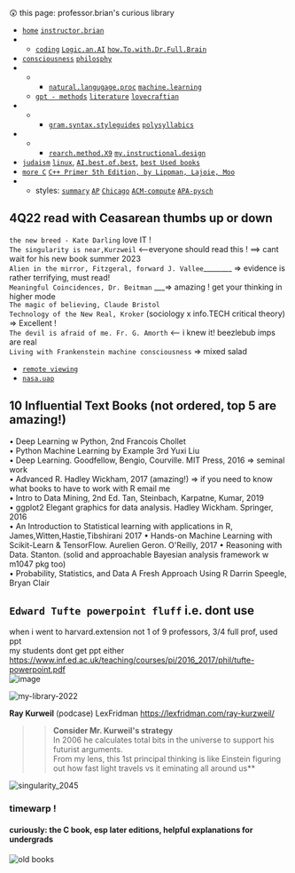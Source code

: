 😲  this page: professor.brian's curious library

- [`home`](https://github.com/bbe2/my_library)  [`instructor.brian`](https://github.com/bbe2/professor.brian)  
- - [`coding`](https://github.com/bbe2/my_library/tree/coding.books) [`Logic.an.AI`](https://github.com/bbe2/my_library/tree/logic)  [`how.To.with.Dr.Full.Brain`](https://github.com/bbe2/my_library/tree/how.To.by.professor.brian)  
-  [`consciousness`](https://github.com/bbe2/my_library/tree/consciousness) [`philosphy`](https://github.com/bbe2/my_library/tree/philosophy)  
- - - [`natural.langugage.proc`](https://github.com/bbe2/my_library/tree/natural.language.processing) [`machine.learning`](https://github.com/bbe2/my_library/tree/machine.learning)
  - [`gpt - methods`](https://github.com/bbe2/my_library/tree/gpt)  [`literature`](https://github.com/bbe2/my_library/tree/literature) [`lovecraftian`](https://github.com/bbe2/my_library/tree/lovecraftian)  
- - - [`gram.syntax.styleguides`](https://github.com/bbe2/my_library/tree/syntax_grammar_style_guides) [`polysyllabics`](https://github.com/bbe2/my_library/tree/polysyllabics)  
- - - [`rearch.method.X9`](https://github.com/bbe2/my_library/tree/research.methods.biblio.X9.methods) [`my.instructional.design`](https://github.com/bbe2/my_library/tree/instructional.design)  
-  [`judaism`](https://github.com/bbe2/my_library/tree/judaism) [`linux`](https://github.com/bbe2/my_library/tree/linux), [`AI.best.of.best`](https://github.com/bbe2/my_library/tree/AI.the.best.of.best), [`best Used books`](https://www.abebooks.com/)  
- [`more C`](https://github.com/bbe2/my_library/tree/coding.books)  [`C++ Primer 5th Edition, by Lippman, Lajoie, Moo`](https://www.amazon.com/Primer-5th-Stanley-B-Lippman/dp/0321714113/ref=sr_1_1?crid=18GTQEVGBW184&keywords=c%2B%2B+primer&qid=1684802643&sprefix=c%2B%2B+primer%2Caps%2C112&sr=8-1 )  
- - styles: [`summary`](https://owl.purdue.edu/owl/avoiding_plagiarism/guide_overview%20.html)  [`AP`](https://www.apstylebook.com/?_ga=2.156527229.756556437.1677109102-720682068.1677109102) [`Chicago`](https://www.chicagomanualofstyle.org/home.html?_ga=2.156527229.756556437.1677109102-720682068.1677109102) [`ACM-compute`](https://www.acm.org/publications/authors/reference-formatting?_ga=2.154741118.756556437.1677109102-720682068.1677109102) [`APA-pysch`](https://apastyle.apa.org/style-grammar-guidelines)  
                                                       
## 4Q22 read with Ceasarean thumbs up or down  
`the new breed - Kate Darling`  love IT  !  
`The singularity is near,Kurzweil`  <--everyone should read this ! ==> cant wait for his new book summer 2023  
`Alien in the mirror, Fitzgeral, forward J. Vallee`________ => evidence is rather terrifying, must read!  
`Meaningful Coincidences, Dr. Beitman`  ___=> amazing !  get your thinking in higher mode    
`The magic of believing, Claude Bristol`  
`Technology of the New Real, Kroker` (sociology x info.TECH critical theory) => Excellent !  
`The devil is afraid of me. Fr. G. Amorth` <-- i knew it! beezlebub imps are real   
`Living with Frankenstein machine consciousness` => mixed salad  
- [`remote viewing`](https://rviewer.com/ )  
- [`nasa.uap`](https://www.nasa.gov/feature/nasa-announces-unidentified-aerial-phenomena-study-team-members/)  

## **10 Influential Text Books (not ordered, top 5 are amazing!)**  
• Deep Learning w Python, 2nd Francois Chollet  
• Python Machine Learning by Example 3rd Yuxi Liu  
• Deep Learning. Goodfellow, Bengio, Courville. MIT Press, 2016  => seminal work  
• Advanced R. Hadley Wickham, 2017 (amazing!)  => if you need to know what books to have to work with R email me  
• Intro to Data Mining, 2nd Ed. Tan, Steinbach, Karpatne, Kumar, 2019  
• ggplot2 Elegant graphics for data analysis. Hadley Wickham. Springer, 2016    
• An Introduction to Statistical learning with applications in R, James,Witten,Hastie,Tibshirani 2017
• Hands-on Machine Learning with Scikit-Learn & TensorFlow. Aurelien Geron. O'Reilly, 2017 
• Reasoning with Data. Stanton. (solid and approachable Bayesian analysis framework w m1047 pkg too)  
• Probability, Statistics, and Data A Fresh Approach Using R  Darrin Speegle, Bryan Clair  

  
## `Edward Tufte powerpoint fluff` i.e. dont use  
when i went to harvard.extension not 1 of 9 professors, 3/4 full prof, used ppt  
my students dont get ppt either  
https://www.inf.ed.ac.uk/teaching/courses/pi/2016_2017/phil/tufte-powerpoint.pdf  
![image](https://user-images.githubusercontent.com/59778456/201488986-2bc4873d-a9ff-47d0-9380-c039a3b3fb8c.png)
 
![my-library-2022](https://user-images.githubusercontent.com/59778456/193679900-04ccd057-71b9-4d4b-9a72-f1d85842c3d5.jpg)

**Ray Kurweil**  (podcase) LexFridman https://lexfridman.com/ray-kurzweil/  
>> **Consider Mr. Kurweil's strategy**  
>> In 2006 he calculates total bits in the universe to support his futurist arguments.  
>> From my lens, this 1st principal thinking is like Einstein figuring out how fast light travels vs it eminating all around us**  

![`singularity_2045`](https://user-images.githubusercontent.com/59778456/199331003-d078b3c8-7ebf-4693-93b4-18857c071630.JPG)
  
### timewarp ! 
#### curiously: the C book, esp later editions, helpful explanations for undergrads  
![`old books`](https://user-images.githubusercontent.com/59778456/214867438-38cfee84-2b36-444a-a274-144e4e09ab9e.jpg)


